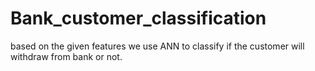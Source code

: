 # Bank_customer_classification

based on the given features we use ANN to classify if the customer will withdraw from bank or not. 
